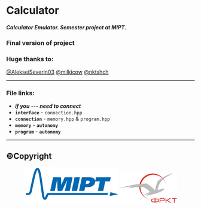 
# Calculator
#### _Calculator Emulator. Semester project at MIPT._
### Final version of project 

### Huge thanks to: 
[@AlekseiSeverin03](https://github.com/AlekseiSeverin03) 
[@milkicow](https://github.com/milkicow) 
[@nktshch](https://github.com/nktshch)
- - -
### File links:
* **_if you_** --- **_need to connect_** 
* **`interface`** - `connection.hpp`
* **`connection`** - `memory.hpp` & `program.hpp`
* **`memory`** - **`autonomy`**
* **`program`** - **`autonomy`**
- - -
## ©Copyright
<p align="center">
	<img src="README/LogoMIPT/mipt1.png" 
		width="50%" 
		style="background-color: transparent;"
	/>
	<img src="README/LogoMIPT/greyFRKT.png" 
		width="30%"
		style="background-color: transparent;"
	/>
<p>